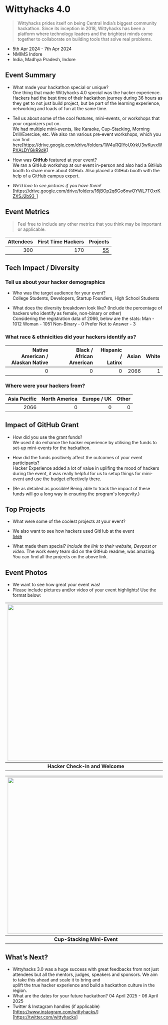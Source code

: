 # Wittyhacks 4.0
> Wittyhacks prides itself on being Central India’s biggest community hackathon. Since its inception in 2018, Wittyhacks has been a platform where technology leaders and the brightest minds come together to collaborate on building tools that solve real problems. <br>
 - 5th Apr 2024 - 7th Apr 2024
 - NMIMS Indore
 - India, Madhya Pradesh, Indore  

## Event Summary

- What made your hackathon special or unique? <br>
   One thing that made Wittyhacks 4.0 special was the hacker experience. Hackers had the best time of their hackathon journey during 36 hours as they get to not just build project, but be 
   part of the learning experience, networking and loads of fun at the same time.
  
- Tell us about some of the cool features, mini-events, or workshops that your organizers put on. <br>
  We had multiple mini-events, like Karaoke, Cup-Stacking, Morning Drill/Exercise, etc. We also ran various pre-event workshops, which you can find here[https://drive.google.com/drive/folders/1W4uRQlYoUXrkU3wKuvxWPXALDYGkR9dK]
  
- How was **GitHub** featured at your event? <br>
   We ran a GitHub workshop at our event in-person and also had a GitHub booth to share more about GitHub. Also placed a GitHub booth with the help of a GitHub campus expert.

- *We’d love to see pictures if you have them!* <br>
 [https://drive.google.com/drive/folders/16jBOp2q6Go6nwOYWL7TOxrKZXSJ2b93_]

## Event Metrics 
> Feel free to include any other metrics that you think may be important or applicable. 

| Attendees |First Time Hackers| Projects|
|---------------:|--------------:|------------:|
|300|170|[55](https://wittyhacks4.devfolio.co/projects)| 

## Tech Impact / Diversity 

### Tell us about your hacker demographics
 - Who was the target audience for your event? <br>
   College Students, Developers, Startup Founders, High School Students
   
 - What does the diversity breakdown look like? (Include the percentage of hackers who identify as female, non-binary or other) <br>
   Considering the registration data of 2066, below are the stats:
     Man - 1012
     Woman - 1051
     Non-Binary - 0
     Prefer Not to Answer - 3

### What race & ethnicities did your hackers identify as?
| Native American / <br> Alaskan Native | Black / <br> African American | Hispanic / <br> Latinx | Asian | White |
|---------------:|--------------:|------------:|---------:|--------:|
|0|0|0|2066|1|


### Where were your hackers from?
| Asia Pacific | North America | Europe / UK | Other |
|---------------:|--------------:|------------:|---------:|
|2066|0|0|0|

## Impact of GitHub Grant
- How did you use the grant funds? <br>
 We used it do enhance the hacker experience by utilising the funds to set-up mini-events for the hackathon.

- How did the funds positively affect the outcomes of your event participants? <br>
  Hacker Experience added a lot of value in uplifing the mood of hackers during the event, it was really helpful for us to setup things for mini-event and use the budget effectively there.
  
- (Be as detailed as possible! Being able to track the impact of these funds will go a long way in ensuring the program's longevity.) 

## Top Projects

- What were some of the coolest projects at your event? <br> 
- We also want to see how hackers used GitHub at the event <br>
  [here](https://wittyhacks-3.devpost.com/submissions/search?utf8=%E2%9C%93&prize_filter%5Bprizes%5D%5B%5D=65695)
  
- What made them special? _Include the link to their website, Devpost or video._
  The work every team did on the GitHub readme, was amazing. You can find all the projects on the above link.

  
## Event Photos

- We want to see how great your event was! <br>
- Please include pictures and/or video of your event highlights! Use the format below: 

| <img src="https://github.com/MLH/GitHub-Education-Hackathon-Grant-Fund-2023/blob/main/Hackathons_2024/images/wittyhacks1.jpg" width="500" height="auto"> | <img src="https://github.com/MLH/GitHub-Education-Hackathon-Grant-Fund-2023/blob/main/Hackathons_2024/images/wittyhacks2.jpg" width="500" height="auto"> | <img src="https://github.com/MLH/GitHub-Education-Hackathon-Grant-Fund-2023/blob/main/Hackathons_2024/images/wittyhacks3.JPG" width="500" height="auto"> |
|:--:|:--:|:--:|
| <b> Hacker Check-in and Welcome </b>| <b> Hacker Hacking Hall </b>| <b> Hackers Play/Fun Zone </b>|

| <img src="https://github.com/MLH/GitHub-Education-Hackathon-Grant-Fund-2023/blob/main/Hackathons_2024/images/wittyhacks4.JPG" width="500" height="auto"> | <img src="https://github.com/MLH/GitHub-Education-Hackathon-Grant-Fund-2023/blob/main/Hackathons_2024/images/wittyhacks5.jpg" width="500" height="auto"> | <img src="https://github.com/MLH/GitHub-Education-Hackathon-Grant-Fund-2023/blob/main/Hackathons_2024/images/wittyhacks6.jpg" width="500" height="auto"> | 
|:--:|:--:|:--:|
| <b> Cup-Stacking Mini-Event </b>| <b> GitHub Booth </b>| <b> Hackathon Winners </b>|

## What’s Next?
-  Wittyhacks 3.0 was a huge success with great feedbacks from not just attendees but all the mentors, judges, speakers and sponsors. We aim to take this ahead and scale it to bring and  
 uplift the true hacker experience and build a hackathon culture in the region.
- What are the dates for your future hackathon?
   04 April 2025 - 06 April 2025
- Twitter & Instagram handles (if applicable) <br>
  [https://www.instagram.com/wittyhacks/]
  [https://twitter.com/wittyhacks]
